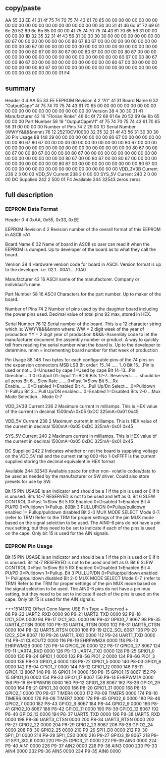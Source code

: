 ## copy/paste
AA 55 33 EE 41 31 4f 75 74 70 75 74 43 61 70 65 
00 00 00 00 00 00 00 00 00 00 00 00 00 00 00 00 
00 00 00 00 00 00 30 30 31 41 46 6c 6f 72 69 61 
6e 20 52 69 6e 6b 65 00 00 00 4f 75 74 70 75 74 
43 61 70 65 56 31 00 00 00 00 00 1D 32 35 32 31 
4f 43 56 31 30 30 30 30 00 00 00 00 00 00 00 00 
80 67 00 00 00 00 00 00 00 00 80 67 80 67 00 00 
00 00 00 00 00 00 00 00 00 00 80 67 00 00 00 00 
00 00 00 00 00 00 00 00 00 00 00 00 00 00 00 00 
00 00 80 67 00 00 80 67 00 00 80 67 00 00 00 00 
80 67 00 00 00 00 00 00 00 00 00 00 00 00 00 00 
00 00 00 00 00 00 80 67 00 00 80 67 00 00 80 67 
00 00 00 00 00 00 00 00 00 00 00 00 80 67 00 00 
00 00 00 00 00 00 00 00 80 67 00 00 00 00 00 00 
00 00 00 00 00 00 00 00 00 00 00 00 00 03 00 00 
00 00 01 F4

## summary
Header								  0 	  4 						AA 55 33 EE
EEPROM Revision						  4 	  2 	"A1"				41 31
Board Name							  6 	 32 	"OutputCape" 		4f 75 74 70 75 74 43 61 70 65 00 00 00 00 00 00
																		00 00 00 00 00 00 00 00 00 00 00 00 00 00 00 00
Version								 38 	  4 						30 30 31 41
Manufacturer 						 42 	 16     "Florian Rinke"		46 6c 6f 72 69 61 6e 20 52 69 6e 6b 65 00 00 00
Part Number							 58		 16     "OutputCapeV1" 		4f 75 74 70 75 74 43 61 70 65 56 31 00 00 00 00
Number of Pins						 74 	  2 	29					00 1D
Serial Number (WWYY&&&&nnnn)		 76 	 12 	2521OCV10000		32 35 32 31 4f 43 56 31 30 30 30 30
Pin Usage							 88 	148		29					00 00 00 00 00 00 00 00 80 67 00 00 00 00 00 00
																		00 00 80 67 80 67 00 00 00 00 00 00 00 00 00 00
																		00 00 80 67 00 00 00 00 00 00 00 00 00 00 00 00
																		00 00 00 00 00 00 00 00 00 00 80 67 00 00 80 67
																		00 00 80 67 00 00 00 00 80 67 00 00 00 00 00 00
																		00 00 00 00 00 00 00 00 00 00 00 00 00 00 80 67
																		00 00 80 67 00 00 80 67 00 00 00 00 00 00 00 00
																		00 00 00 00 80 67 00 00 00 00 00 00 00 00 00 00
																		80 67 00 00 00 00 00 00 00 00 00 00 00 00 00 00
																		00 00 00 00
VDD_3V3B Current					236 	  2 	3					00 03
VDD_5V Current						238		  2 	0 					00 00
SYS_5V Current						240		  2 	0					00 00
DC Supplied							242		  2 	500					01 F4
Available							244		32543   zeros				zeros

## full description
### EEPROM Data Format

Header								  0 	  4 	0xAA, 0x55, 0x33, 0xEE

EEPROM Revision						  4 	  2
Revision number of the overall
format of this EEPROM in ASCII
=A1

Board Name							  6 	 32
Name of board in ASCII so user can
read it when the EEPROM is
dumped. Up to developer of the
board as to what they call the
board..

Version								 38 	  4
Hardware version code for board
in ASCII. Version format is up to
the developer. i.e. 02.1…00A1…
.10A0

Manufacturer 						 42 	 16
ASCII name of the manufacturer.
Company or individual’s name.

Part Number							 58		 16
ASCII Characters for the part
number. Up to maker of the board.

Number of Pins						 74 	  2
Number of pins used by the
daughter board including the
power pins used. Decimal value of
total pins 92 max, stored in HEX.

Serial Number						 76 	 12
Serial number of the board. This is
a 12 character string which is:
WWYY&&&&nnnn
where: WW = 2 digit week of the
year of production
YY = 2 digit year of production
&&&&=Assembly code to let the
manufacturer document the
assembly number or product. A
way to quickly tell from reading
the serial number what the board
is. Up to the developer to
determine. nnnn = incrementing
board number for that week of
production

Pin Usage							 88 	148
Two bytes for each configurable
pins of the 74 pins on the
expansion
connectors MSB LSB
Bit order: 15..14 ….. 1..0
Bit 15….Pin is used or not…
0=Unused by cape 1=Used by cape
Bit 14-13…Pin Direction…..1
0=Output 01=Input 11=BDIR
Bits 12-7…Reserved……..should be
all zeros
Bit 6….Slew Rate …….0=Fast 1=Slow
Bit 5….Rx Enable…….0=Disabled
1=Enabled
Bit 4….Pull Up/Dn Select…
.0=Pulldown 1=PullUp
Bit 3….Pull Up/DN enabled…
0=Enabled 1=Disabled
Bits 2-0 …Mux Mode Selection…
Mode 0-7

VDD_3V3B Current					236 	  2
Maximum current in milliamps.
This is HEX value of the current in
decimal
1500mA=0x05 0xDC 325mA=0x01 0x45

VDD_5V Current						238		  2
Maximum current in milliamps.
This is HEX value of the current in
decimal
1500mA=0x05 0xDC 325mA=0x01 0x45

SYS_5V Current						240		  2
Maximum current in milliamps.
This is HEX value of the current in
decimal
1500mA=0x05 0xDC 325mA=0x01 0x45

DC Supplied							242		  2
Indicates whether or not the board
is supplying voltage on the VDD_5V
rail and the current rating 000=No
1-0xFFFF is the current supplied
storing the decimal
equivalent in HEX format

Available							244		32543
Available space for other non-
volatile codes/data to be used as
needed by the manufacturer or SW
driver. Could also store presets for
use by SW.

Bit 15 PIN USAGE is an indicator and should be a 1 if the pin is used or 0 if it is unused.
Bits 14-7 RESERVED is not to be used and left as 0.
Bit 6 SLEW CONTROL 0=Fast 1=Slow
Bit 5 RX Enabled 0=Disabled 1=Enabled
Bit 4 PU/PD 0=Pulldown 1=Pullup.
80Bit 3 PULLUP/DN 0=Pullup/pulldown enabled
1= Pullup/pulldown disabled
Bit 2-0 MUX MODE SELECT Mode 0-7. (refer to TRM)
Refer to the TRM for proper settings of the pin MUX mode based on the signal selection to be used.
The AIN0-6 pins do not have a pin mux setting, but they need to be set to indicate if each of the pins
is used on the cape. Only bit 15 is used for the AIN signals.

### EEPROM Pin Usage
Bit 15 		PIN USAGE 		is an indicator and should be a 1 if the pin is used or 0 if it is unused.
Bit	14-7 	RESERVED 		is not to be used and left as 0.
Bit 6 		SLEW CONTROL 	0=Fast 1=Slow
Bit 5 		RX Enabled 		0=Disabled 1=Enabled
Bit 4 		PU/PD 			0=Pulldown 1=Pullup.
Bit 3 		PULLUP/DN 		0=Pullup/pulldown enabled 1= Pullup/pulldown disabled
Bit 2-0 	MUX MODE SELECT Mode 0-7. (refer to TRM)
Refer to the TRM for proper settings of the pin MUX mode based on the signal selection to be used.
The AIN0-6 pins do not have a pin mux setting, but they need to be set to indicate if each of the pins
is used on the cape. Only bit 15 is used for the AIN signals.

+++15141312
Offset	Conn 	Name 		USE 	Pin 	Type +	Reserved +	
 88		P9-22	UART2_RXD	0000
 90		P9-21	UART2_TXD	0000
 92		P9-18	I2C1_SDA	0000
 94		P9-17	I2C1_SCL	0000
 96		P9-42	GPIO0_7		8067
 98		P8-35	UART4_CTSN	0000
100		P8-33	UART4_RTSN	0000
102		P8-31	UART5_CTSN	0000
104		P8-32	UART5_RTSN	0000
106		P9-19	I2C2_SCL	8067
108		P9-20	I2C2_SDA	8067
110		P9-26	UART1_RXD	0000
112		P9-24	UART1_TXD	0000
114		P9-41	CLKOUT2		0000
116		P8-19	EHRPWM2A	0000
118		P8-13	EHRPWM2B	0000
120		P8-14	GPIO0_26	0000
122		P8-17	GPIO0_27	8067
124		P9-11	UART4_RXD	0000
126		P9-13	UART4_TXD	0000
128		P8-25	GPIO1_0		0000
130		P8-24	GPIO1_1		0000
132		P8-5G	PIO1_2		0000
134		P8-6G	PIO1_3		0000
136		P8-23	GPIO1_4		0000
138		P8-22	GPIO1_5		0000
140		P8-03	GPIO1_6		0000
142		P8-04	GPIO1_7		0000
144		P8-12	GPIO1_12	0000
146		P8-11	GPIO1_13	8067
148		P8-16	GPIO1_14	0000
150		P8-15	GPIO1_15	8067
152		P9-15	GPIO1_16	0000
154		P9-23	GPIO1_17	8067
156		P9-14	EHRPWM1A	0000
158		P9-16	EHRPWM1B	0000
160		P9-12	GPIO1_28	8067
162		P8-26	GPIO1_29	0000
164		P8-21	GPIO1_30	0000
166		P8-20	GPIO1_31	0000
168		P8-18	GPIO2_1		0000
170		P8-07	TIMER4		0000
172		P8-09	TIMER5		0000
174		P8-10	TIMER6		0000
176		P8-08	TIMER7		0000
178		P8-45	GPIO2_6		0000
180		P8-46	GPIO2_7		0000
182		P8-43	GPIO2_8		8067
184		P8-44	GPIO2_9		0000
186		P8-41	GPIO2_10	8067
188		P8-42	GPIO2_11	0000
190		P8-39	GPIO2_12	8067
192		P8-40	GPIO2_13	0000
194		P8-37	UART5_TXD	0000
196		P8-38	UART5_RXD	0000
198		P8-36	UART3_CTSN	0000
200		P8-34	UART3_RTSN	0000
202		P8-27	GPIO2_22	0000
204		P8-29	GPIO2_23	8067
206		P8-28	GPIO2_24	0000
208		P8-30	GPIO2_25	0000
210		P9-29	SPI1_D0		0000
212		P9-30	SPI1_D1		0000
214		P9-28	SPI1_CS0	0000
216		P9-27	GPIO3_19	8067
218		P9-31	SPI1_SCLK	0000
220		P9-25	GPIO3_21 	0000
222		P9-39	AIN0		0000
224		P9-40	AIN1		0000
226		P9-37	AIN2		0000
228		P9-38	AIN3		0000
230		P9-33	AIN4		0000
232		P9-36	AIN5		0000
234		P9-35	AIN6		0000

